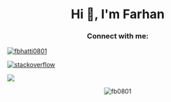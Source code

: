 <h1 align="center">Hi 👋, I'm Farhan</h1>
<h3 align="center">Connect with me:</h3>
<p align="center">

  <a href="https://linkedin.com/in/fbhatti0801" target="blank"><img 
align="center" 
src="https://img.shields.io/badge/LinkedIn-0077B5?style=for-the-badge&logo=linkedin&logoColor=white"
 alt="fbhatti0801" /></a>
  
  <a href="" target="blank"><img 
align="center" 
src="https://img.shields.io/badge/-Stackoverflow-FE7A16?style=for-the-badge&logo=stack-overflow&logoColor=white"
 alt="stackoverflow" /></a>

  <a href=" https://www.hackerrank.com/fbhatti0801" target="blank"><img 
align="center" 
src="https://img.shields.io/badge/-Hackerrank-2EC866?style=for-the-badge&logo=HackerRank&logoColor=white" /></a>
 
 
  
  
</p>

</a>


<p align="center"><img align="center" src="https://github-readme-stats.vercel.app/api/top-langs?username=fb0801&show_icons=true&theme=dark&locale=en&layout=compact" alt="fb0801" /></p>
